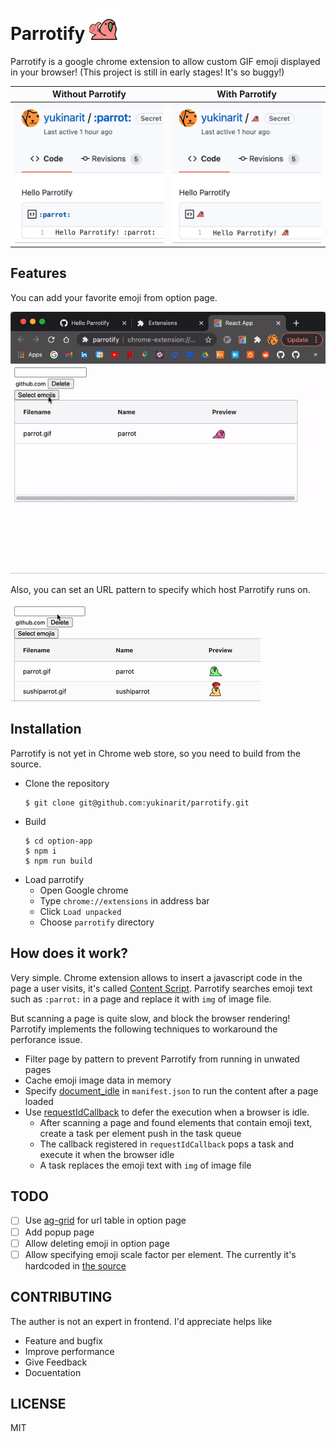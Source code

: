 <h1>Parrotify <img src="thumbsupparrot.gif" width="50"></h1>

Parrotify is a google chrome extension to allow custom GIF emoji displayed in your browser!
(This project is still in early stages! It's so buggy!)


Without Parrotify             |  With Parrotify
:-------------------------:|:-------------------------:
<img src="before.gif" width="270" />  |  <img src="after.gif" width="270" />

## Features

You can add your favorite emoji from option page.

![](upload_emoji.gif)

Also, you can set an URL pattern to specify which host Parrotify runs on.

![](set_url.gif)

## Installation

Parrotify is not yet in Chrome web store, so you need to build from the source.

* Clone the repository
    ```
	$ git clone git@github.com:yukinarit/parrotify.git
    ```
* Build
    ```
	$ cd option-app
	$ npm i
	$ npm run build
    ```
* Load parrotify
    * Open Google chrome
	* Type `chrome://extensions` in address bar
	* Click `Load unpacked`
	* Choose `parrotify` directory

## How does it work?

Very simple. Chrome extension allows to insert a javascript code in the page a user visits, it's called [Content Script](https://developer.chrome.com/docs/extensions/mv2/content_scripts/). Parrotify searches emoji text such as `:parrot:` in a page and replace it with `img` of image file.

But scanning a page is quite slow, and block the browser rendering!  Parrotify implements the following techniques to workaround the perforance issue.
* Filter page by pattern to prevent Parrotify from running in unwated pages
* Cache emoji image data in memory
* Specify [document_idle](https://developer.chrome.com/docs/extensions/mv2/content_scripts/) in `manifest.json` to run the content after a page loaded
* Use [requestIdCallback](https://developer.mozilla.org/en-US/docs/Web/API/Window/requestIdleCallback) to defer the execution when a browser is idle.
     * After scanning a page and found elements that contain emoji text, create a task per element push in the task queue
	 * The callback registered in `requestIdCallback` pops a task and execute it when the browser idle
	 * A task replaces the emoji text with `img` of image file

## TODO

* [ ] Use [ag-grid](https://github.com/ag-grid/ag-grid) for url table in option page
* [ ] Add popup page
* [ ] Allow deleting emoji in option page
* [ ] Allow specifying emoji scale factor per element. The currently it's hardcoded in [the source](https://github.com/yukinarit/parrotify/blob/master/script.js#L13-L18)

## CONTRIBUTING

The auther is not an expert in frontend. I'd appreciate helps like
* Feature and bugfix
* Improve performance
* Give Feedback
* Docuentation

## LICENSE

MIT
